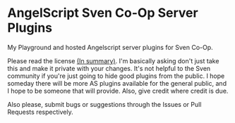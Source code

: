 # AngelScript Sven Co-Op Server Plugins
My Playground and hosted Angelscript server plugins for Sven Co-Op.

Please read the license [(In summary)](http://choosealicense.com/licenses/mpl-2.0/). I'm basically asking don't just take this and make it private with your changes. It's not helpful to the Sven community if you're just going to hide good plugins from the public. I hope someday there will be more AS plugins available for the general public, and I hope to be someone that will provide. Also, give credit where credit is due.

Also please, submit bugs or suggestions through the Issues or Pull Requests respectively.
